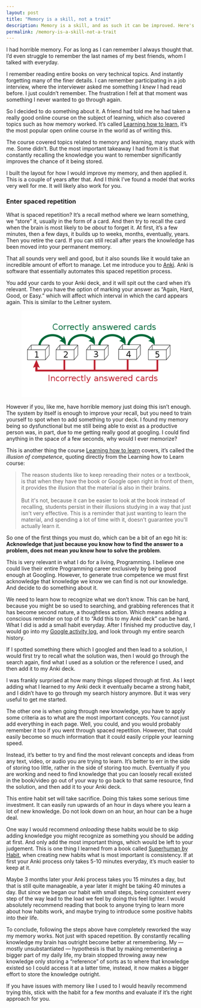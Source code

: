 ```yaml
---
layout: post
title: "Memory is a skill, not a trait"
description: Memory is a skill, and as such it can be improved. Here's how I've improved mine.
permalink: /memory-is-a-skill-not-a-trait
---
```


I had horrible memory. For as long as I can remember I always thought that. I’d even struggle to remember the last names of my best friends, whom I talked with everyday.

I remember reading entire books on very technical topics. And instantly forgetting many of the finer details. I can remember participating in a job interview, where the interviewer asked me something I _knew_ I had read before. I just couldn’t remember. The frustration I felt at that moment was something I never wanted to go through again.

So I decided to do something about it. A friend had told me he had taken a really good online course on the subject of learning, which also covered topics such as how memory worked. It’s called [Learning how to learn](https://www.coursera.org/learn/learning-how-to-learn), it’s the most popular open online course in the world as of writing this.

The course covered topics related to memory and learning, many stuck with me. Some didn’t. But the most important takeaway I had from it is that constantly recalling the knowledge you want to remember significantly improves the chance of it being stored.

I built the layout for how I would improve my memory, and then applied it. This is a couple of years after that. And I think I’ve found a model that works very well for me. It will likely also work for you.

### Enter spaced repetition

What is spaced repetition? It’s a recall method where we learn something, we “store” it, usually in the form of a card. And then try to recall the card when the brain is most likely to be _about_ to forget it. At first, it’s a few minutes, then a few days, it builds up to weeks, months, eventually, years. Then you retire the card. If you can still recall after years the knowledge has been moved into your permanent memory.

That all sounds very well and good, but it also sounds like it would take an incredible amount of effort to manage. Let me introduce you to [Anki](http://ankisrs.net/). Anki is software that essentially automates this spaced repetition process.

You add your cards to your Anki deck, and it will spit out the card when it’s relevant. Then you have the option of marking your answer as “Again, Hard, Good, or Easy.” which will affect which interval in which the card appears again. This is similar to the Leitner system.

<figure>
  <a href="/assets/images/posts/2016-12-14-memory-is-a-skill-not-a-trait/leitner-system.svg.png" target="_blank">
    <img src="/assets/images/posts/2016-12-14-memory-is-a-skill-not-a-trait/leitner-system.svg.png" alt="Leitner system" />
  </a>
</figure>

However if you, like me, have horrible memory just doing this isn’t enough. The system by itself is enough to improve your recall, but you need to train yourself to spot when to add something to your deck. I found my memory being so dysfunctional but me still being able to exist as a productive person was, in part, due to me getting really good at googling. I could find anything in the space of a few seconds, why would I ever memorize?

This is another thing the course [Learning how to learn](https://www.coursera.org/learn/learning-how-to-learn) covers, it’s called the _illusion of competence_, quoting directly from the Learning how to Learn course:

> The reason students like to keep rereading their notes or a textbook, is that when they have the book or Google open right in front of them, it provides the illusion that the material is also in their brains.
> <br />
> <br />
> But it's not, because it can be easier to look at the book instead of recalling, students persist in their illusions studying in a way that just isn't very effective. This is a reminder that just wanting to learn the material, and spending a lot of time with it, doesn't guarantee you'll actually learn it.

So one of the first things you must do, which can be a bit of an ego hit is: **Acknowledge that just because you know how to find the answer to a problem, does not mean _you_ know how to solve the problem**.

This is very relevant in what I do for a living, Programming. I believe one could live their entire Programming career exclusively by being good enough at Googling. However, to generate true competence we must first acknowledge that knowledge we know we can find is not _our_ knowledge. And decide to do something about it.

We need to learn how to recognize what we don’t know. This can be hard, because you might be so used to searching, and grabbing references that it has become second nature, a thoughtless action. Which means adding a conscious reminder on top of it to “Add this to my Anki deck” can be hard. What I did is add a small habit everyday. After I finished my productive day, I would go into my [Google activity log](https://myactivity.google.com/myactivity), and look through my entire search history.

If I spotted something there which I googled and then lead to a solution, I would first try to recall what the solution was, then I would go through the search again, find what I used as a solution or the reference I used, and then add it to my Anki deck.

I was frankly surprised at how many things slipped through at first. As I kept adding what I learned to my Anki deck it eventually became a strong habit, and I didn’t have to go through my search history anymore. But it was very useful to get me started.

The other one is when going through new knowledge, you have to apply some criteria as to what are the most important concepts. You cannot just add everything in each page. Well, you could, and you would probably remember it too if you went through spaced repetition. However, that could easily become so much information that it could easily cripple your learning speed.

Instead, it’s better to try and find the most relevant concepts and ideas from any text, video, or audio you are trying to learn. It’s better to err in the side of storing too little, rather in the side of storing too much. Eventually if you are working and need to find knowledge that you can loosely recall existed in the book/video go out of your way to go back to that same resource, find the solution, and then add it to your Anki deck.

This entire habit set will take sacrifice. Doing this takes some serious time investment. It can easily run upwards of an hour in days where you learn a lot of new knowledge. Do not look down on an hour, an hour can be a huge deal.

One way I would recommend _onloading_ these habits would be to skip adding knowledge you might recognize as something you should be adding at first. And only add the most important things, which would be left to your judgement. This is one thing I learned from a book called [Superhuman by Habit](https://www.amazon.com/Superhuman-Habit-Becoming-Possible-Yourself-ebook/dp/B00NGC8I9E), when creating new habits what is most important is consistency. If at first your Anki process only takes 5-10 minutes everyday, it’s much easier to keep at it.

Maybe 3 months later your Anki process takes you 15 minutes a day, but that is still quite manageable, a year later it might be taking 40 minutes a day. But since we began our habit with small steps, being consistent every step of the way lead to the load we feel by doing this feel lighter. I would absolutely recommend reading that book to anyone trying to learn more about how habits work, and maybe trying to introduce some positive habits into their life.

To conclude, following the steps above have completely reworked the way my memory works. Not just with spaced repetition. By constantly recalling knowledge my brain has outright become better at remembering. My — mostly unsubstantiated — hypothesis is that by making remembering a bigger part of my daily life, my brain stopped throwing away new knowledge only storing a “reference” of sorts as to where that knowledge existed so I could access it at a latter time, instead, it now makes a bigger effort to store the knowledge outright.

If you have issues with memory like I used to I would heavily recommend trying this, stick with the habit for a few months and evaluate if it’s the right approach for you.
